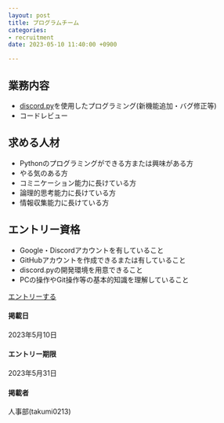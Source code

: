 ```yaml
---
layout: post
title: プログラムチーム
categories:
- recruitment
date: 2023-05-10 11:40:00 +0900

---
```

## 業務内容

- [discord.py](https://github.com/Rapptz/discord.py)を使用したプログラミング(新機能追加・バグ修正等)
- コードレビュー

## 求める人材

- Pythonのプログラミングができる方または興味がある方
- やる気のある方
- コミニケーション能力に長けている方
- 論理的思考能力に長けている方
- 情報収集能力に長けている方

## エントリー資格

- Google・Discordアカウントを有していること
- GitHubアカウントを作成できるまたは有していること
- discord.pyの開発環境を用意できること
- PCの操作やGit操作等の基本的知識を理解していること

<a class="btn-blue" href="https://sina-chan.com">エントリーする</a>

#### 掲載日

2023年5月10日

#### エントリー期限

2023年5月31日

#### 掲載者

人事部(takumi0213)